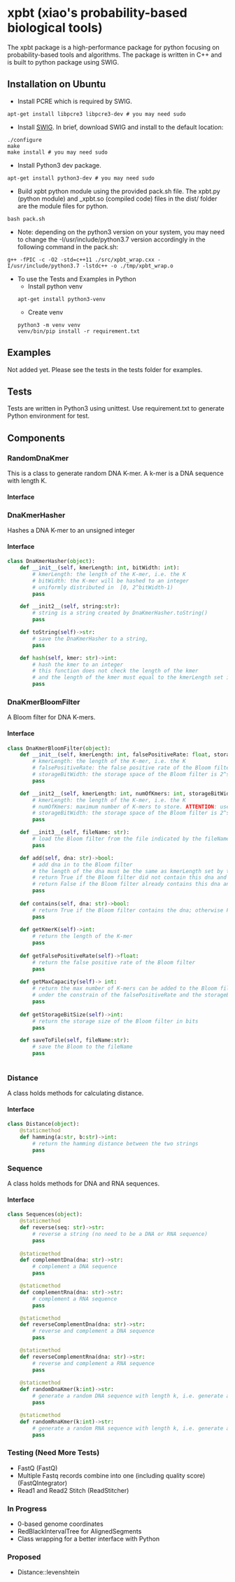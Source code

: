 # xpbt (xiao's probability-based biological tools)
The xpbt package is a high-performance package for python focusing on probability-based tools and algorithms. The package is written in C++ and is built to python package using SWIG.

## Installation on Ubuntu
- Install PCRE which is required by SWIG.
```shell script
apt-get install libpcre3 libpcre3-dev # you may need sudo
```
- Install [SWIG](http://www.swig.org/Doc3.0/Preface.html#Preface_unix_installation). In brief, download SWIG and install to the default location:
```shell script
./configure
make
make install # you may need sudo
```
- Install Python3 dev package.
```shell script
apt-get install python3-dev # you may need sudo
```
- Build xpbt python module using the provided pack.sh file. The xpbt.py (python module) and _xpbt.so (compiled code) files in the dist/ folder are the module files for python.
```shell script
bash pack.sh
```
- Note: depending on the python3 version on your system, you may need to change the -I/usr/include/python3.7 version accordingly in the following command in the pack.sh:
```shell script
g++ -fPIC -c -O2 -std=c++11 ./src/xpbt_wrap.cxx -I/usr/include/python3.7 -lstdc++ -o ./tmp/xpbt_wrap.o
```

- To use the Tests and Examples in Python
  - Install python venv
  ```shell script
  apt-get install python3-venv
  ```
  - Create venv
  ```shell script
  python3 -m venv venv
  venv/bin/pip install -r requirement.txt
  ```

## Examples
Not added yet. Please see the tests in the tests folder for examples. 

## Tests
Tests are written in Python3 using unittest. Use requirement.txt to generate Python environment for test.

## Components
### RandomDnaKmer
This is a class to generate random DNA K-mer. A k-mer is a DNA sequence with length K.

#### Interface

### DnaKmerHasher
Hashes a DNA K-mer to an unsigned integer
#### Interface
```python
class DnaKmerHasher(object):
    def __init__(self, kmerLength: int, bitWidth: int):
        # kmerLength: the length of the K-mer, i.e. the K
        # bitWidth: the K-mer will be hashed to an integer 
        # uniformly distributed in  [0, 2^bitWidth-1)
        pass

    def __init2__(self, string:str):
        # string is a string created by DnaKmerHasher.toString()
        pass

    def toString(self)->str:
        # save the DnaKmerHasher to a string,
        pass

    def hash(self, kmer: str)->int:
        # hash the kmer to an integer
        # this function does not check the length of the kmer
        # and the length of the kmer must equal to the kmerLength set in the __init__
        pass
```     


### DnaKmerBloomFilter
A Bloom filter for DNA K-mers.
#### Interface
```python
class DnaKmerBloomFilter(object):
    def __init__(self, kmerLength: int, falsePositiveRate: float, storageBitWidth: int):
        # kmerLength: the length of the K-mer, i.e. the K
        # falsePositiveRate: the false positive rate of the Bloom filter
        # storageBitWidth: the storage space of the Bloom filter is 2^storageBitWith/8 bytes. This must be [4, 32]
        pass

    def __init2__(self, kmerLength: int, numOfKmers: int, storageBitWidth: int):
        # kmerLength: the length of the K-mer, i.e. the K
        # numOfKmers: maximum number of K-mers to store. ATTENTION: use 1e6 is a float number and do not use this kind of expression for numOfKmers of this constructor
        # storageBitWidth: the storage space of the Bloom filter is 2^storageBitWith/8 bytes. This must be [4, 32]
        pass

    def __init3__(self, fileName: str):
        # load the Bloom filter from the file indicated by the fileName
        pass

    def add(self, dna: str)->bool:
        # add dna in to the Bloom filter
        # the length of the dna must be the same as kmerLength set by the constructor
        # return True if the Bloom filter did not contain this dna and it has been added
        # return False if the Bloom filter already contains this dna and there is no need to add it
        pass
    
    def contains(self, dna: str)->bool:
        # return True if the Bloom filter contains the dna; otherwise False.
        pass
    
    def getKmerK(self)->int:
        # return the length of the K-mer
        pass
    
    def getFalsePositiveRate(self)->float:
        # return the false positive rate of the Bloom filter
        pass
    
    def getMaxCapacity(self)-> int:
        # return the max number of K-mers can be added to the Bloom filter 
        # under the constrain of the falsePositiveRate and the storageBitWidth
        pass
    
    def getStorageBitSize(self)->int:
        # return the storage size of the Bloom filter in bits
        pass

    def saveToFile(self, fileName:str):
        # save the Bloom to the fileName
        pass
    
```
### Distance
A class holds methods for calculating distance.
#### Interface

```python
class Distance(object):
    @staticmethod
    def hamming(a:str, b:str)->int:
        # return the hamming distance between the two strings
        pass
```
### Sequence
A class holds methods for DNA and RNA sequences.
#### Interface
```python
class Sequences(object):
    @staticmethod
    def reverse(seq: str)->str:
        # reverse a string (no need to be a DNA or RNA sequence)
        pass
    
    @staticmethod
    def complementDna(dna: str)->str:
        # complement a DNA sequence
        pass

    @staticmethod
    def complementRna(dna: str)->str:
        # complement a RNA sequence
        pass

    @staticmethod
    def reverseComplementDna(dna: str)->str:
        # reverse and complement a DNA sequence
        pass

    @staticmethod
    def reverseComplementRna(dna: str)->str:
        # reverse and complement a RNA sequence
        pass
    
    @staticmethod
    def randomDnaKmer(k:int)->str:
        # generate a random DNA sequence with length k, i.e. generate a random Kmer
        pass

    @staticmethod
    def randomRnaKmer(k:int)->str:
        # generate a random RNA sequence with length k, i.e. generate a random Kmer
        pass
```
    
### Testing (Need More Tests)
- FastQ (FastQ)
- Multiple Fastq records combine into one (including quality score) (FastQIntegrator)
- Read1 and Read2 Stitch (ReadStitcher)

### In Progress
- 0-based genome coordinates
- RedBlackIntervalTree for AlignedSegments
- Class wrapping for a better interface with Python

### Proposed
- Distance::levenshtein




